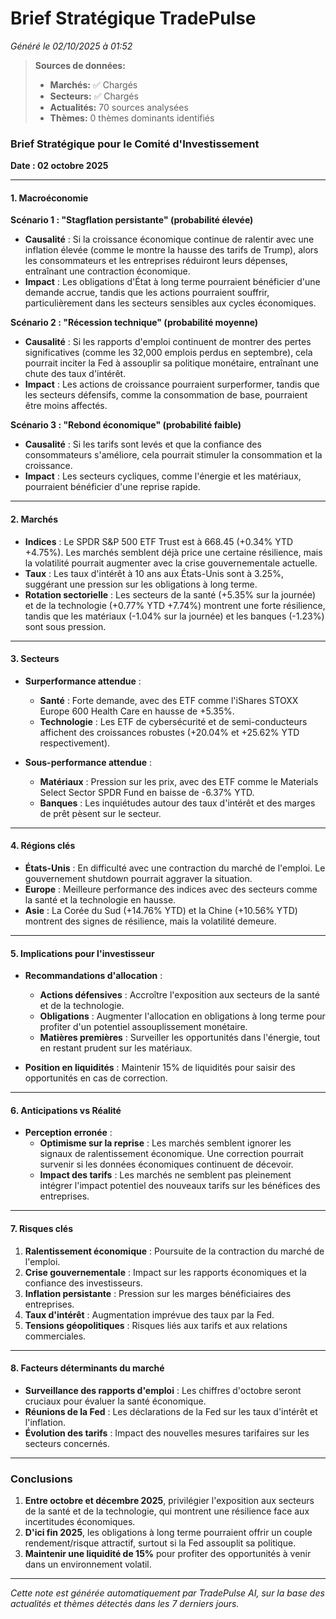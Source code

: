 # Brief Stratégique TradePulse

*Généré le 02/10/2025 à 01:52*

> **Sources de données:**
> - **Marchés:** ✅ Chargés
> - **Secteurs:** ✅ Chargés
> - **Actualités:** 70 sources analysées
> - **Thèmes:** 0 thèmes dominants identifiés

### Brief Stratégique pour le Comité d'Investissement

**Date : 02 octobre 2025**

---

#### 1. Macroéconomie

**Scénario 1 : "Stagflation persistante" (probabilité élevée)**
- **Causalité** : Si la croissance économique continue de ralentir avec une inflation élevée (comme le montre la hausse des tarifs de Trump), alors les consommateurs et les entreprises réduiront leurs dépenses, entraînant une contraction économique. 
- **Impact** : Les obligations d'État à long terme pourraient bénéficier d'une demande accrue, tandis que les actions pourraient souffrir, particulièrement dans les secteurs sensibles aux cycles économiques.

**Scénario 2 : "Récession technique" (probabilité moyenne)**
- **Causalité** : Si les rapports d'emploi continuent de montrer des pertes significatives (comme les 32,000 emplois perdus en septembre), cela pourrait inciter la Fed à assouplir sa politique monétaire, entraînant une chute des taux d'intérêt.
- **Impact** : Les actions de croissance pourraient surperformer, tandis que les secteurs défensifs, comme la consommation de base, pourraient être moins affectés.

**Scénario 3 : "Rebond économique" (probabilité faible)**
- **Causalité** : Si les tarifs sont levés et que la confiance des consommateurs s'améliore, cela pourrait stimuler la consommation et la croissance.
- **Impact** : Les secteurs cycliques, comme l'énergie et les matériaux, pourraient bénéficier d'une reprise rapide.

---

#### 2. Marchés

- **Indices** : Le SPDR S&P 500 ETF Trust est à 668.45 (+0.34% YTD +4.75%). Les marchés semblent déjà price une certaine résilience, mais la volatilité pourrait augmenter avec la crise gouvernementale actuelle.
- **Taux** : Les taux d'intérêt à 10 ans aux États-Unis sont à 3.25%, suggérant une pression sur les obligations à long terme.
- **Rotation sectorielle** : Les secteurs de la santé (+5.35% sur la journée) et de la technologie (+0.77% YTD +7.74%) montrent une forte résilience, tandis que les matériaux (-1.04% sur la journée) et les banques (-1.23%) sont sous pression.

---

#### 3. Secteurs

- **Surperformance attendue** : 
  - **Santé** : Forte demande, avec des ETF comme l'iShares STOXX Europe 600 Health Care en hausse de +5.35%.
  - **Technologie** : Les ETF de cybersécurité et de semi-conducteurs affichent des croissances robustes (+20.04% et +25.62% YTD respectivement).
  
- **Sous-performance attendue** : 
  - **Matériaux** : Pression sur les prix, avec des ETF comme le Materials Select Sector SPDR Fund en baisse de -6.37% YTD.
  - **Banques** : Les inquiétudes autour des taux d'intérêt et des marges de prêt pèsent sur le secteur.

---

#### 4. Régions clés

- **États-Unis** : En difficulté avec une contraction du marché de l'emploi. Le gouvernement shutdown pourrait aggraver la situation.
- **Europe** : Meilleure performance des indices avec des secteurs comme la santé et la technologie en hausse.
- **Asie** : La Corée du Sud (+14.76% YTD) et la Chine (+10.56% YTD) montrent des signes de résilience, mais la volatilité demeure.

---

#### 5. Implications pour l'investisseur

- **Recommandations d'allocation** :
  - **Actions défensives** : Accroître l'exposition aux secteurs de la santé et de la technologie.
  - **Obligations** : Augmenter l'allocation en obligations à long terme pour profiter d'un potentiel assouplissement monétaire.
  - **Matières premières** : Surveiller les opportunités dans l'énergie, tout en restant prudent sur les matériaux.

- **Position en liquidités** : Maintenir 15% de liquidités pour saisir des opportunités en cas de correction.

---

#### 6. Anticipations vs Réalité

- **Perception erronée** : 
  - **Optimisme sur la reprise** : Les marchés semblent ignorer les signaux de ralentissement économique. Une correction pourrait survenir si les données économiques continuent de décevoir.
  - **Impact des tarifs** : Les marchés ne semblent pas pleinement intégrer l'impact potentiel des nouveaux tarifs sur les bénéfices des entreprises.

---

#### 7. Risques clés

1. **Ralentissement économique** : Poursuite de la contraction du marché de l'emploi.
2. **Crise gouvernementale** : Impact sur les rapports économiques et la confiance des investisseurs.
3. **Inflation persistante** : Pression sur les marges bénéficiaires des entreprises.
4. **Taux d'intérêt** : Augmentation imprévue des taux par la Fed.
5. **Tensions géopolitiques** : Risques liés aux tarifs et aux relations commerciales.

---

#### 8. Facteurs déterminants du marché

- **Surveillance des rapports d'emploi** : Les chiffres d'octobre seront cruciaux pour évaluer la santé économique.
- **Réunions de la Fed** : Les déclarations de la Fed sur les taux d'intérêt et l'inflation.
- **Évolution des tarifs** : Impact des nouvelles mesures tarifaires sur les secteurs concernés.

---

### Conclusions

1. **Entre octobre et décembre 2025**, privilégier l'exposition aux secteurs de la santé et de la technologie, qui montrent une résilience face aux incertitudes économiques.
2. **D'ici fin 2025**, les obligations à long terme pourraient offrir un couple rendement/risque attractif, surtout si la Fed assouplit sa politique.
3. **Maintenir une liquidité de 15%** pour profiter des opportunités à venir dans un environnement volatil.

---

*Cette note est générée automatiquement par TradePulse AI, sur la base des actualités et thèmes détectés dans les 7 derniers jours.*
